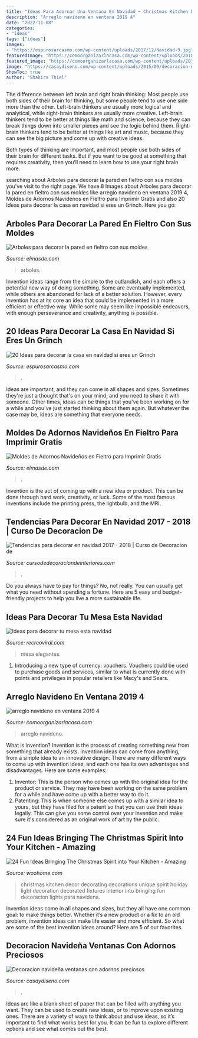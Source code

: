 ```yaml
---
title: "Ideas Para Adornar Una Ventana En Navidad ~ Christmas Kitchen Decor Decorating Decorations Unique Spirit Holiday Light Decoration Decorated Fixtures Interior Into Bringing Fun Decoracion Lights Para Navidena"
description: "Arreglo navideno en ventana 2019 4"
date: "2022-11-08"
categories:
- "ideas"
tags: ["ideas"]
images:
- "https://espurosarcasmo.com/wp-content/uploads/2017/12/Navidad-9.jpg"
featuredImage: "https://comoorganizarlacasa.com/wp-content/uploads/2018/03/arreglo-navideno-en-ventana-2018-4.jpg"
featured_image: "https://comoorganizarlacasa.com/wp-content/uploads/2018/03/arreglo-navideno-en-ventana-2018-4.jpg"
image: "https://casaydiseno.com/wp-content/uploads/2015/09/decoracion-navidena-ventana-guirnalda-bolas-plata1.jpg"
ShowToc: true
author: "Shakira Thiel"
---
```



The difference between left brain and right brain thinking:
Most people use both sides of their brain for thinking, but some people tend to use one side more than the other. Left-brain thinkers are usually more logical and analytical, while right-brain thinkers are usually more creative.
Left-brain thinkers tend to be better at things like math and science, because they can break things down into smaller pieces and see the logic behind them. Right-brain thinkers tend to be better at things like art and music, because they can see the big picture and come up with creative ideas.

Both types of thinking are important, and most people use both sides of their brain for different tasks. But if you want to be good at something that requires creativity, then you’ll need to learn how to use your right brain more.

	

		
searching about Arboles para decorar la pared en fieltro con sus moldes you've visit to the right page. We have 8 Images about Arboles para decorar la pared en fieltro con sus moldes like arreglo navideno en ventana 2019 4, Moldes de Adornos Navideños en Fieltro para Imprimir Gratis and also 20 Ideas para decorar la casa en navidad si eres un Grinch. Here you go:
		
    
## Arboles Para Decorar La Pared En Fieltro Con Sus Moldes

<img loading=lazy src="http://elmasde.com/wp-content/uploads/2015/12/edt8cd-MGi8.jpg" onerror="this.onerror=null;this.src='https://tse2.mm.bing.net/th?id=OIP.om6G37y085ioPFWBROWhUwAAAA&amp;pid=15.1';" alt="Arboles para decorar la pared en fieltro con sus moldes">

_Source: elmasde.com_

>arboles. 

	

Invention ideas range from the simple to the outlandish, and each offers a potential new way of doing something. Some are eventually implemented, while others are abandoned for lack of a better solution. However, every invention has at its core an idea that could be implemented in a more efficient or effective way. While some may seem like impossible endeavors, with enough perseverance and creativity, anything is possible.

    
## 20 Ideas Para Decorar La Casa En Navidad Si Eres Un Grinch

<img loading=lazy src="https://espurosarcasmo.com/wp-content/uploads/2017/12/Navidad-9.jpg" onerror="this.onerror=null;this.src='https://tse2.mm.bing.net/th?id=OIP.F5PCjtNZQceA29_7ttggMgHaNK&amp;pid=15.1';" alt="20 Ideas para decorar la casa en navidad si eres un Grinch">

_Source: espurosarcasmo.com_

>. 

	

Ideas are important, and they can come in all shapes and sizes. Sometimes they're just a thought that's on your mind, and you need to share it with someone. Other times, ideas can be things that you've been working on for a while and you've just started thinking about them again. But whatever the case may be, ideas are something that everyone needs.

    
## Moldes De Adornos Navideños En Fieltro Para Imprimir Gratis

<img loading=lazy src="http://elmasde.com/wp-content/uploads/2015/10/Moldes-de-Adornos-Navideños-en-Fieltro-para-Imprimir-Gratis4.jpg" onerror="this.onerror=null;this.src='https://tse2.mm.bing.net/th?id=OIP.EnIj1NLWsvIwwvgNGXpplQHaKf&amp;pid=15.1';" alt="Moldes de Adornos Navideños en Fieltro para Imprimir Gratis">

_Source: elmasde.com_

>. 

	

Invention is the act of coming up with a new idea or product. This can be done through hard work, creativity, or luck. Some of the most famous inventions include the printing press, the lightbulb, and the MRI.

    
## Tendencias Para Decorar En Navidad 2017 - 2018 | Curso De Decoracion De

<img loading=lazy src="https://cursodedecoraciondeinteriores.com/wp-content/uploads/2017/10/tendencias-para-decorar-en-navidad-2017-2018-1.jpg" onerror="this.onerror=null;this.src='https://tse1.mm.bing.net/th?id=OIP.z9oB_6sbOgKxp-lPTuO5rAHaLF&amp;pid=15.1';" alt="Tendencias para decorar en navidad 2017 - 2018 | Curso de Decoracion de">

_Source: cursodedecoraciondeinteriores.com_

>. 

	

Do you always have to pay for things? No, not really. You can usually get what you need without spending a fortune. Here are 5 easy and budget-friendly projects to help you live a more sustainable life.

    
## Ideas Para Decorar Tu Mesa Esta Navidad

<img loading=lazy src="http://www.recreoviral.com/wp-content/uploads/2015/12/Decoraciones-para-la-mesa-esta-navidad-1.jpg" onerror="this.onerror=null;this.src='https://tse1.mm.bing.net/th?id=OIP.2X94LR0bmNt8PaWOggssGgHaJQ&amp;pid=15.1';" alt="Ideas para decorar tu mesa esta navidad">

_Source: recreoviral.com_

>mesa elegantes. 

	

1. Introducing a new type of currency: vouchers. Vouchers could be used to purchase goods and services, similar to what is currently done with points and privileges in popular retailers like Macy's and Sears. 

    
## Arreglo Navideno En Ventana 2019 4

<img loading=lazy src="https://comoorganizarlacasa.com/wp-content/uploads/2018/03/arreglo-navideno-en-ventana-2018-4.jpg" onerror="this.onerror=null;this.src='https://tse1.mm.bing.net/th?id=OIP.mv3hSXHw4WrptJtecGLPswAAAA&amp;pid=15.1';" alt="arreglo navideno en ventana 2019 4">

_Source: comoorganizarlacasa.com_

>arreglo navideno. 

	

What is invention?
Invention is the process of creating something new from something that already exists. Invention ideas can come from anything, from a simple idea to an innovative design. There are many different ways to come up with invention ideas, and each one has its own advantages and disadvantages. Here are some examples: 
1. Inventor: This is the person who comes up with the original idea for the product or service. They may have been working on the same problem for a while and have come up with a better way to do it. 
2. Patenting: This is when someone else comes up with a similar idea to yours, but they have filed for a patent so that you can use their ideas legally. This can give you some control over your invention and make sure it's considered as an original work of art by the public. 

    
## 24 Fun Ideas Bringing The Christmas Spirit Into Your Kitchen - Amazing

<img loading=lazy src="http://www.woohome.com/wp-content/uploads/2016/11/put-christmas-spirit-in-kitchen-18.jpg" onerror="this.onerror=null;this.src='https://tse2.mm.bing.net/th?id=OIP.7ZySDHFQuOICoo1VxyqhZQHaHa&amp;pid=15.1';" alt="24 Fun Ideas Bringing The Christmas Spirit into Your Kitchen - Amazing">

_Source: woohome.com_

>christmas kitchen decor decorating decorations unique spirit holiday light decoration decorated fixtures interior into bringing fun decoracion lights para navidena. 

	

Invention ideas come in all shapes and sizes, but they all have one common goal: to make things better. Whether it’s a new product or a fix to an old problem, invention ideas can make life easier and more efficient. So what are some of the best invention ideas around? Here are 5 of our favorites.

    
## Decoracion Navideña Ventanas Con Adornos Preciosos

<img loading=lazy src="https://casaydiseno.com/wp-content/uploads/2015/09/decoracion-navidena-ventana-guirnalda-bolas-plata1.jpg" onerror="this.onerror=null;this.src='https://tse2.mm.bing.net/th?id=OIP.8thKTQF-PZwSasURZDS_xQHaKO&amp;pid=15.1';" alt="Decoracion navideña ventanas con adornos preciosos">

_Source: casaydiseno.com_

>. 

	

Ideas are like a blank sheet of paper that can be filled with anything you want. They can be used to create new ideas, or to improve upon existing ones. There are a variety of ways to think about and use ideas, so it’s important to find what works best for you. It can be fun to explore different options and see what comes out the best.

